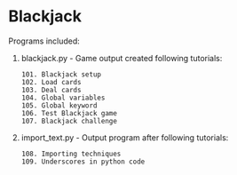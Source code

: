 Blackjack
=========
Programs included:
1. blackjack.py - Game output created following tutorials:

       101. Blackjack setup
       102. Load cards
       103. Deal cards
       104. Global variables
       105. Global keyword
       106. Test Blackjack game
       107. Blackjack challenge

2. import_text.py - Output program after following tutorials:

       108. Importing techniques
       109. Underscores in python code
